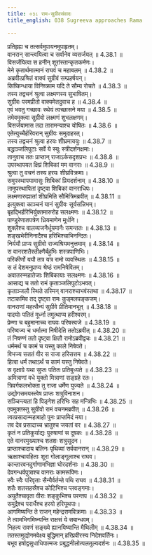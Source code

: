 ```yaml
---
title: ०३८ राम-सुग्रीवसंवादः
title_english: 038 Sugreeva approaches Rama

---
```

<div class="audioEmbed"  caption="श्रीराम-हरिसीताराममूर्ति-घनपाठिभ्यां वचनम्" src="https://archive.org/download/Ramayana-recitation-Sriram-harisItArAmamUrti-Ghanapaati-v2/Kanda_4/Kanda_4_KSK-038-Rama_Sugreeva_Samvadhaha.mp3"></div>

  
प्रतिहृह्य च तत्सर्वमुपायनमुपाहृतम्।  
वानरान् सान्त्वयित्वा च सर्वानेव व्यसर्जयत् ॥ 4.38.1 ॥   
विसर्जयित्वा स हनीन् शूरांस्तान्कृतकर्मणः।  
मेने कृतार्थमात्मानं राघवं च महाबलम् ॥ 4.38.2 ॥   
अब्रवीत्प्रश्रितं वाक्यं सुग्रीवं सम्प्रहर्षयन्।  
किष्किन्धाया विनिष्क्राम यदि ते सौम्य रोचते ॥ 4.38.3 ॥   
तस्य तद्वचनं श्रुत्वा लक्ष्मणस्य सुभाषितम्।  
सुग्रीवः परमप्रीतो वाक्यमेतदुवाच ह ॥ 4.38.4 ॥   
एवं भवतु गच्छावः स्थेयं त्वच्छासने मया ॥ 4.38.5 ॥   
तमेवमुक्त्वा सुग्रीवो लक्ष्मणं शुभलक्षणम्।  
विसर्जयामास तदा तारामन्याश्च योषितः ॥ 4.38.6 ॥   
एतेत्युच्चैर्हरिवरान् सुग्रीवः समुदाहरत्।  
तस्य तद्वचनं श्रुत्वा हरयः शीघ्रमाययुः ॥ 4.38.7 ॥   
बद्धाञ्जलिपुटाः सर्वे ये स्युः स्त्रीदर्शनक्षमाः।  
तानुवाच ततः प्राप्तान् राजाऽर्कसदृशप्रभः ॥ 4.38.8 ॥   
उपस्थापयत क्षिप्रं शिबिकां मम वानराः ॥ 4.38.9 ॥   
श्रुत्वा तु वचनं तस्य हरयः शीघ्रविक्रमाः।  
समुपस्थापयामासुः शिबिकां प्रियदर्शनाम् ॥ 4.38.10 ॥   
तामुपस्थापितां दृष्ट्वा शिबिकां वानराधिपः।  
लक्ष्मणारुह्यातां शीघ्रमिति सौमित्रिमब्रवीत् ॥ 4.38.11 ॥   
इत्युक्त्वा काञ्चनं यानं सुग्रीवः सूर्यसन्निभम्।  
बृहद्भिर्हरिभिर्युक्तमारुरोह सलक्ष्मणः ॥ 4.38.12 ॥   
पाण्डुरेणातपत्रेण ध्रियमाणेन मूर्धनि।  
शुक्लैश्च वालव्यजनैर्धूयमानैः समन्ततः ॥ 4.38.13 ॥   
शङ्खभेरीनिनादैश्च हरिभिश्चाभिनन्दितः।  
निर्ययौ प्राप्य सुग्रीवो राज्यश्रियमनुत्तमाम् ॥ 4.38.14 ॥   
स वानरशतैस्तीक्ष्णैर्बहुभिः शस्त्रपाणिभिः।  
परिकीर्णो ययौ तत्र यत्र रामो व्यवस्थितः ॥ 4.38.15 ॥   
स तं देशमनुप्राप्य श्रेष्ठं रामनिषेवितम्।  
अवातरन्महातेजाः शिबिकायाः सलक्ष्मणः ॥ 4.38.16 ॥   
आसाद्य च ततो रामं कृताञ्जलिपुटोऽभवत्।  
कृताञ्जलौ स्थिते तस्मिन् वानराश्चाभवंस्तथा ॥ 4.38.17 ॥   
तटाकमिव तद् दृष्ट्वा रामः कुड्मलपङ्कजम्।  
वानराणां महत्सैन्यं सुग्रीवे प्रीतिमानभूत् ॥ 4.38.18 ॥   
पादयोः पतितं मूर्ध्ना तमुत्थाप्य हरीश्वरम्।  
प्रेम्णा च बहुमानाच्च राघवः परिषस्वजे ॥ 4.38.19 ॥   
परिष्वज्य च धर्मात्मा निषीदेति ततोऽब्रवीत् ॥ 4.38.20 ॥   
तं निषण्णं ततो दृष्ट्वा क्षितौ रामोऽब्रवीद्वचः ॥ 4.38.21 ॥   
धर्ममर्थं च कामं च यस्तु काले निषेवते।  
विभज्य सततं वीर स राजा हरिसत्तम ॥ 4.38.22 ॥   
हित्वा धर्मं तथाऽर्थं च कामं यस्तु निषेवते।  
स वृक्षाग्रे यथा सुप्तः पतितः प्रतिबुध्यते ॥ 4.38.23 ॥   
अमित्राणां वधे युक्तो मित्राणां सङ्ग्रहे रतः।  
त्रिवर्गफलभोक्ता तु राजा धर्मेण युज्यते ॥ 4.38.24 ॥   
उद्योगसमयस्त्वेष प्राप्तः शत्रुविनाशन।  
सञ्चिन्त्यतां हि पिङ्गेश हरिभिः सह मन्त्रिभिः ॥ 4.38.25 ॥   
एवमुक्तस्तु सुग्रीवो रामं वचनमब्रवीत् ॥ 4.38.26 ॥   
त्वत्प्रसादान्महाबाहो पुनः प्राप्तमिदं मया।  
तव देव प्रसादाच्च भ्रातुश्च जयतां वर ॥ 4.38.27 ॥   
कृतं न प्रतिकुर्याद्यः पुरुषाणां स दूषकः ॥ 4.38.28 ॥   
एते वानरमुख्याश्च शतशः शत्रुसूदन।  
प्राप्ताश्चादाय बलिनः पृथिव्यां सर्ववानरान् ॥ 4.38.29 ॥   
ऋक्षाश्चावहिताः शूरा गोलाङ्गूलाश्च राघव।  
कान्तारवनदुर्गाणामभिज्ञा घोरदर्शनाः ॥ 4.38.30 ॥   
देवगन्धर्वपुत्राश्च वानराः कामरूपिणः।  
स्वैः स्वैः परिवृताः सैन्यैर्वर्तन्ते पथि राघव ॥ 4.38.31 ॥   
शतैः शतसहस्रैश्च कोटिभिश्च प्लवङ्गमाः।  
अयुतैश्चावृता वीराः शङ्कुभिश्च परन्तप ॥ 4.38.32 ॥   
समुद्रैश्च परार्धैश्च हरयो हरियूथपाः।  
आगमिष्यन्ति ते राजन् महेन्द्रसमविक्रमाः ॥ 4.38.33 ॥   
ते त्वामभिगमिष्न्यन्ति राक्षसं ये सबान्धवम्।  
निहत्य रावणं सङ्ख्ये ह्यानयिष्यान्ति मैथिलीम् ॥ 4.38.34 ॥   
ततस्तमुद्योगमवेक्ष्य बुद्धिमान् हरिप्रवीरस्य निदेशवर्तिनः।  
बभूव हर्षाद्वसुधाधिपात्मजः प्रबुद्धनीलोत्पलतुल्यदर्शनः ॥ 4.38.35 ॥   